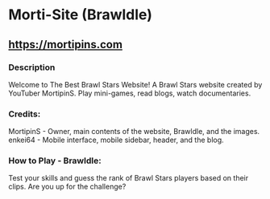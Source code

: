 # Morti-Site (Brawldle)
## https://mortipins.com

### Description
Welcome to The Best Brawl Stars Website! A Brawl Stars website created by YouTuber MortipinS.
Play mini-games, read blogs, watch documentaries. 

### Credits:
MortipinS - Owner, main contents of the website, Brawldle, and the images.
enkei64 - Mobile interface, mobile sidebar, header, and the blog.

### How to Play - Brawldle:
Test your skills and guess the rank of Brawl Stars players based on their clips.
Are you up for the challenge?

